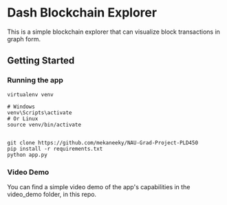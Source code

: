 # Dash Blockchain Explorer

This is a simple blockchain explorer that can visualize block transactions in graph form.

## Getting Started

### Running the app

```
virtualenv venv

# Windows
venv\Scripts\activate
# Or Linux
source venv/bin/activate


git clone https://github.com/mekaneeky/NAU-Grad-Project-PLD450
pip install -r requirements.txt
python app.py

```

### Video Demo

You can find a simple video demo of the app's capabilities in the video_demo folder, in this repo.
